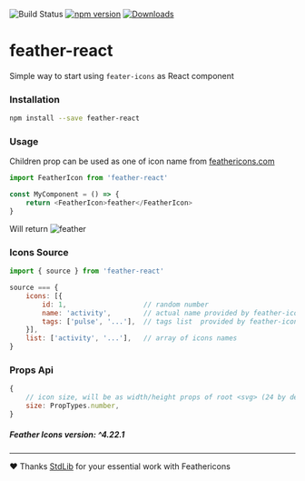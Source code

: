 ![Build Status](https://drone.dayler.dev/api/badges/iknpx/feather-react/status.svg)
[![npm version](https://badge.fury.io/js/feather-react.svg)](https://badge.fury.io/js/feather-react)
[![Downloads](http://img.shields.io/npm/dm/feather-react.svg?style=flat)](https://npmjs.org/package/feather-react)

# feather-react
Simple way to start using `feater-icons` as React component

### Installation
```bash
npm install --save feather-react
```

### Usage
Children prop can be used as one of icon name from [feathericons.com](https://feathericons.com/)

```javascript
import FeatherIcon from 'feather-react'

const MyComponent = () => {
    return <FeatherIcon>feather</FeatherIcon>
}
```

Will return ![feather](https://iknpx.github.io/feather-react/feather.svg)

### Icons Source
```javascript
import { source } from 'feather-react'

source === {
    icons: [{
        id: 1,                   // random number
        name: 'activity',        // actual name provided by feather-icons
        tags: ['pulse', '...'],  // tags list  provided by feather-icons
    }],
    list: ['activity', '...'],   // array of icons names
}

```

### Props Api
```javascript
{
    // icon size, will be as width/height props of root <svg> (24 by default)
    size: PropTypes.number,
}
```


##### Feather Icons version: ^4.22.1

---

:heart: Thanks [StdLib](https://stdlib.com) for your essential work with Feathericons
